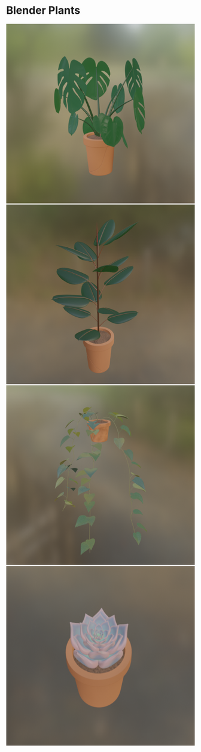 # Blender Plants


<img src="Images/Monstera.png" alt="Image 1" width="640" height="480">
<img src="Images/Ficus.png" alt="Image 1" width="640" height="480">
<img src="Images/Pothos.png" alt="Image 1" width="640" height="480">
<img src="Images/Succulent.png" alt="Image 1" width="640" height="480">
